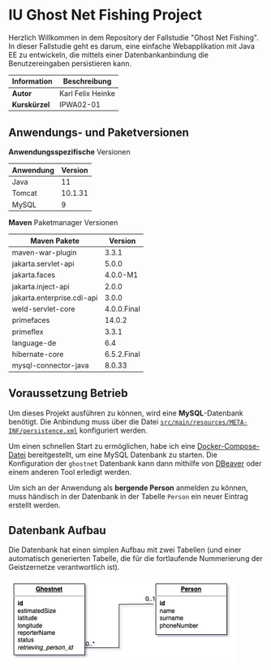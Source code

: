 # IU Ghost Net Fishing Project
Herzlich Willkommen in dem Repository der Fallstudie "Ghost Net Fishing".
In dieser Fallstudie geht es darum, eine einfache Webapplikation mit Java EE zu entwickeln, die mittels einer Datenbankanbindung die Benutzereingaben persistieren kann.

| Information    | Beschreibung      |
|----------------|-------------------|
| **Autor**      | Karl Felix Heinke |
| **Kurskürzel** | IPWA02-01         |


## Anwendungs- und Paketversionen
**Anwendungsspezifische** Versionen

| Anwendung | Version |
|-----------|---------|
| Java      | 11      |
| Tomcat    | 10.1.31 |
| MySQL     | 9       |

**Maven** Paketmanager Versionen

| Maven Pakete               | Version     |
|----------------------------|-------------|
| maven-war-plugin           | 3.3.1       |
| jakarta.servlet-api        | 5.0.0       |
| jakarta.faces              | 4.0.0-M1    |
| jakarta.inject-api         | 2.0.0       |
| jakarta.enterprise.cdi-api | 3.0.0       |
| weld-servlet-core          | 4.0.0.Final |
| primefaces                 | 14.0.2      |
| primeflex                  | 3.3.1       |
| language-de                | 6.4         |
| hibernate-core             | 6.5.2.Final |
| mysql-connector-java       | 8.0.33      |


## Voraussetzung Betrieb
Um dieses Projekt ausführen zu können, wird eine **MySQL**-Datenbank benötigt.
Die Anbindung muss über die Datei [`src/main/resources/META-INF/persistence.xml`](src/main/resources/META-INF/persistence.xml) konfiguriert werden.

Um einen schnellen Start zu ermöglichen, habe ich eine [Docker-Compose-Datei](compose.yaml) bereitgestellt, um eine MySQL Datenbank zu starten.
Die Konfiguration der `ghostnet` Datenbank kann dann mithilfe von [DBeaver](https://dbeaver.io/download/) oder einem anderen Tool erledigt werden.

Um sich an der Anwendung als **bergende Person** anmelden zu können, muss händisch in der Datenbank in der Tabelle `Person` ein neuer Eintrag erstellt werden.


## Datenbank Aufbau
Die Datenbank hat einen simplen Aufbau mit zwei Tabellen (und einer automatisch generierten Tabelle, die für die fortlaufende Nummerierung der Geistzernetze verantwortlich ist).

![Alt text](misc/ER_Diagram_Database_Structure.png "ER-Diagramm")